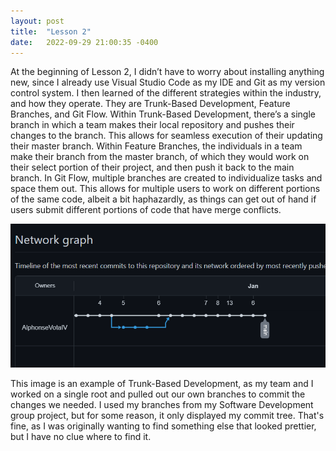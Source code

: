 ```yaml
---
layout: post
title:  "Lesson 2"
date:   2022-09-29 21:00:35 -0400
---
```


At the beginning of Lesson 2, I didn’t have to worry about installing anything new, since I already use Visual Studio Code as my IDE and Git as my version control system. I then learned of the different strategies within the industry, and how they operate. They are Trunk-Based Development, Feature Branches, and Git Flow. Within Trunk-Based Development, there’s a single branch in which a team makes their local repository and pushes their changes to the branch. This allows for seamless execution of their updating their master branch. Within Feature Branches, the individuals in a team make their branch from the master branch, of which they would work on their select portion of their project, and then push it back to the main branch. In Git Flow, multiple branches are created to individualize tasks and space them out. This allows for multiple users to work on different portions of the same code, albeit a bit haphazardly, as things can get out of hand if users submit different portions of code that have merge conflicts.

![The Attempt](https://github.com/AlphonseVotaIV/system-design-project-1/blob/main/Images/Tree%20of%20Branches.png?raw=true)

This image is an example of Trunk-Based Development, as my team and I worked on a single root and pulled out our own branches to commit the changes we needed. I used my branches from my Software Development group project, but for some reason, it only displayed my commit tree. That's fine, as I was originally wanting to find something else that looked prettier, but I have no clue where to find it. 